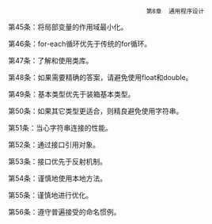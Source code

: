                                           第8章  通用程序设计
第45条：将局部变量的作用域最小化。

第46条：for-each循环优先于传统的for循环。

第47条：了解和使用类库。

第48条：如果需要精确的答案，请避免使用float和double。

第49条：基本类型优先于装箱基本类型。

第50条：如果其它类型更适合，则精良避免使用字符串。

第51条：当心字符串连接的性能。

第52条：通过接口引用对象。

第53条：接口优先于反射机制。

第54条：谨慎地使用本地方法。

第55条：谨慎地进行优化。

第56条：遵守普遍接受的命名惯例。
